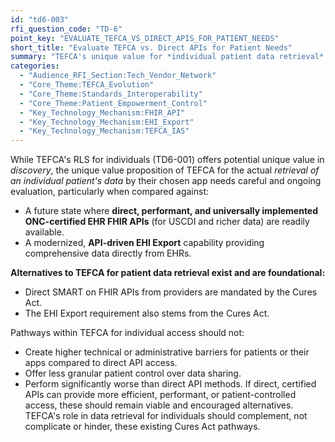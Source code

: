 ```yaml
---
id: "td6-003"
rfi_question_code: "TD-6"
point_key: "EVALUATE_TEFCA_VS_DIRECT_APIS_FOR_PATIENT_NEEDS"
short_title: "Evaluate TEFCA vs. Direct APIs for Patient Needs"
summary: "TEFCA's unique value for *individual patient data retrieval* (beyond RLS) needs careful evaluation against direct, performant, universal EHR FHIR APIs (incl. automated EHI Export). TEFCA pathways for individuals should not create higher barriers, offer less control, or perform worse than direct, certified API methods."
categories:
  - "Audience_RFI_Section:Tech_Vendor_Network"
  - "Core_Theme:TEFCA_Evolution"
  - "Core_Theme:Standards_Interoperability"
  - "Core_Theme:Patient_Empowerment_Control"
  - "Key_Technology_Mechanism:FHIR_API"
  - "Key_Technology_Mechanism:EHI_Export"
  - "Key_Technology_Mechanism:TEFCA_IAS"
---
```

While TEFCA's RLS for individuals (TD6-001) offers potential unique value in *discovery*, the unique value proposition of TEFCA for the actual *retrieval of an individual patient's data* by their chosen app needs careful and ongoing evaluation, particularly when compared against:
*   A future state where **direct, performant, and universally implemented ONC-certified EHR FHIR APIs** (for USCDI and richer data) are readily available.
*   A modernized, **API-driven EHI Export** capability providing comprehensive data directly from EHRs.

**Alternatives to TEFCA for patient data retrieval exist and are foundational:**
*   Direct SMART on FHIR APIs from providers are mandated by the Cures Act.
*   The EHI Export requirement also stems from the Cures Act.

Pathways within TEFCA for individual access should not:
*   Create higher technical or administrative barriers for patients or their apps compared to direct API access.
*   Offer less granular patient control over data sharing.
*   Perform significantly worse than direct API methods.
If direct, certified APIs can provide more efficient, performant, or patient-controlled access, these should remain viable and encouraged alternatives. TEFCA's role in data retrieval for individuals should complement, not complicate or hinder, these existing Cures Act pathways.
